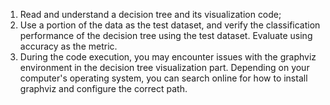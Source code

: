 1. Read and understand a decision tree and its visualization code;
2. Use a portion of the data as the test dataset, and verify the classification performance of the decision tree using the test dataset. Evaluate using accuracy as the metric.
3. During the code execution, you may encounter issues with the graphviz environment in the decision tree visualization part. Depending on your computer's operating system, you can search online for how to install graphviz and configure the correct path. 